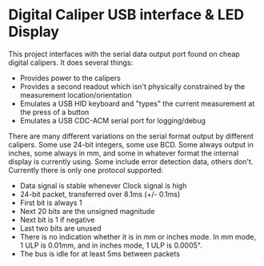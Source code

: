 # Digital Caliper USB interface & LED Display

This project interfaces with the serial data output port found on cheap digital calipers.  It does several things:

* Provides power to the calipers
* Provides a second readout which isn't physically constrained by the measurement location/orientation
* Emulates a USB HID keyboard and "types" the current measurement at the press of a button
* Emulates a USB CDC-ACM serial port for logging/debug

There are many different variations on the serial format output by different calipers.  Some use 24-bit integers, some use BCD.  Some always output in inches, some always in mm, and some in whatever format the internal display is currently using.  Some include error detection data, others don't.  Currently there is only one protocol supported:

* Data signal is stable whenever Clock signal is high
* 24-bit packet, transferred over 8.1ms (+/- 0.1ms)
* First bit is always 1
* Next 20 bits are the unsigned magnitude
* Next bit is 1 if negative
* Last two bits are unused
* There is no indication whether it is in mm or inches mode.  In mm mode, 1 ULP is 0.01mm, and in inches mode, 1 ULP is 0.0005".
* The bus is idle for at least 5ms between packets
